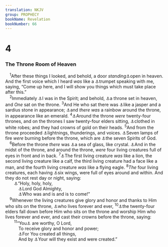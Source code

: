 ```yaml
---
translation: NKJV
group: PROPHECY
bookName: Revelation 
bookNumber: 66
---
```


<div class="title"><h1>4</h1><h3>The Throne Room of Heaven</h3></div>
<span class="verse kh_4_1"> <sup>1</sup>After these things I looked, and behold, a door <i>standing</i><a data-toggle="tooltip" data-placement="bottom" title="Ezek. 1:1; Rev. 19:11">⚓</a>open in heaven. And the first voice which I heard <i>was</i> like a <a data-toggle="tooltip" data-placement="bottom" title="Rev. 1:10">⚓</a>trumpet speaking with me, saying, “Come up here, and I will show you things which must take place after this.”<br/></span>
<span class="verse kh_4_2"> <sup>2</sup>Immediately <a data-toggle="tooltip" data-placement="bottom" title="Rev. 1:10">⚓</a>I was in the Spirit; and behold, <a data-toggle="tooltip" data-placement="bottom" title="1 Kin. 22:19; Is. 6:1; Ezek. 1:26; Dan. 7:9; Rev. 3:21; 4:9">⚓</a>a throne set in heaven, and <i>One</i> sat on the throne. </span>
<span class="verse kh_4_3"><sup>3</sup>And He who sat there was <a data-toggle="tooltip" data-placement="bottom" title="Matt. 5:8; Rev. 21:11">⚓</a>like a jasper and a sardius stone in appearance; <a data-toggle="tooltip" data-placement="bottom" title="Gen. 9:13–17; Ezek. 1:28; Rev. 10:1">⚓</a>and <i>there</i> <i>was</i> a rainbow around the throne, in appearance like an emerald. </span>
<span class="verse kh_4_4"><sup>4</sup><a data-toggle="tooltip" data-placement="bottom" title="Rev. 11:16">⚓</a>Around the throne <i>were</i> twenty-four thrones, and on the thrones I saw twenty-four elders sitting, <a data-toggle="tooltip" data-placement="bottom" title="Rev. 3:4, 5">⚓</a>clothed in white robes; and they had crowns of gold on their heads. </span>
<span class="verse kh_4_5"><sup>5</sup>And from the throne proceeded <a data-toggle="tooltip" data-placement="bottom" title="Gen. 49:9, 10; Ex. 19:16; Rev. 8:5; 11:19; 16:18">⚓</a>lightnings, thunderings, and voices. <a data-toggle="tooltip" data-placement="bottom" title="Ex. 37:23">⚓</a>Seven lamps of fire <i>were</i> burning before the throne, which are <a data-toggle="tooltip" data-placement="bottom" title="2 Sam. 7:12; (Rev. 1:4)">⚓</a>the seven Spirits of God.<br/></span>
<span class="verse kh_4_6"> <sup>6</sup>Before the throne <i>there</i> was <a data-toggle="tooltip" data-placement="bottom" title="Ex. 38:8; Ezek. 1:22; Rev. 15:2">⚓</a>a sea of glass, like crystal. <a data-toggle="tooltip" data-placement="bottom" title="Ezek. 1:5; Rev. 4:8; 5:6; 6:1, 6; 7:11; 14:3; 15:7; 19:4">⚓</a>And in the midst of the throne, and around the throne, <i>were</i> four living creatures full of eyes in front and in back. </span>
<span class="verse kh_4_7"><sup>7</sup><a data-toggle="tooltip" data-placement="bottom" title="Ezek. 1:10; 10:14">⚓</a>The first living creature <i>was</i> like a lion, the second living creature like a calf, the third living creature had a face like a man, and the fourth living creature <i>was</i> like a flying eagle. </span>
<span class="verse kh_4_8"><sup>8</sup><i>The</i> four living creatures, each having <a data-toggle="tooltip" data-placement="bottom" title="Is. 6:2">⚓</a>six wings, were full of eyes around and within. And they do not rest day or night, saying:<br/>  <a data-toggle="tooltip" data-placement="bottom" title="Is. 6:3">⚓</a>“Holy, holy, holy,<br/>   <a data-toggle="tooltip" data-placement="bottom" title="Rev. 1:8">⚓</a>Lord God Almighty,<br/>   <a data-toggle="tooltip" data-placement="bottom" title="Rev. 1:4">⚓</a>Who was and is and is to come!”<br/></span>
<span class="verse kh_4_9"> <sup>9</sup>Whenever the living creatures give glory and honor and thanks to Him who sits on the throne, <a data-toggle="tooltip" data-placement="bottom" title="Rev. 1:18">⚓</a>who lives forever and ever, </span>
<span class="verse kh_4_10"><sup>10</sup><a data-toggle="tooltip" data-placement="bottom" title="Rev. 5:8, 14; 7:11; 11:16; 19:4">⚓</a>the twenty-four elders fall down before Him who sits on the throne and worship Him who lives forever and ever, and cast their crowns before the throne, saying:<br/></span>
<span class="verse kh_4_11">  <sup>11</sup>“You<a data-toggle="tooltip" data-placement="bottom" title="Rev. 1:6; 5:12">⚓</a> are worthy, O Lord,<br/>   To receive glory and honor and power;<br/>   <a data-toggle="tooltip" data-placement="bottom" title="Gen. 1:1; John 1:3">⚓</a>For You created all things,<br/>   And by <a data-toggle="tooltip" data-placement="bottom" title="Col. 1:16">⚓</a>Your will they exist and were created.”<br/></span>
